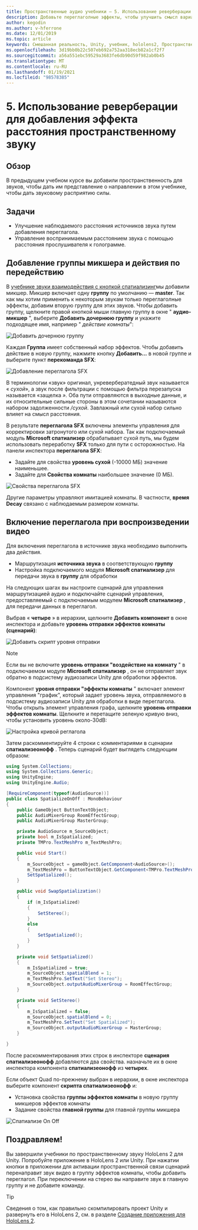 ```yaml
---
title: Пространственные аудио учебники — 5. Использование реверберации для добавления эффекта расстояния пространственному звуку
description: Добавьте переглаголные эффекты, чтобы улучшить смысл варианта расстояния до пространственного звука.
author: kegodin
ms.author: v-hferrone
ms.date: 12/01/2019
ms.topic: article
keywords: Смешанная реальность, Unity, учебник, hololens2, Пространственный звук, МРТК, набор средств для смешанной реальности, UWP, Windows 10, ХРТФ, функция передачи, связанная с головным управлением, переглагол, Microsoft Спатиализер, аудио микшер, переглаголы SFX
ms.openlocfilehash: 3d19bb0b22c507eb692a752aa318ecb82a1cf2f7
ms.sourcegitcommit: a56a551ebc59529a3683fe6db90d59f982ab0b45
ms.translationtype: MT
ms.contentlocale: ru-RU
ms.lasthandoff: 01/19/2021
ms.locfileid: "98578385"
---
```

# <a name="5-using-reverb-to-add-distance-to-spatial-audio"></a>5. Использование реверберации для добавления эффекта расстояния пространственному звуку

## <a name="overview"></a>Обзор

В предыдущем учебном курсе вы добавили пространственность для звуков, чтобы дать им представление о направлении в этом учебнике, чтобы дать звуковому расприятию силы.

## <a name="objectives"></a>Задачи

* Улучшение наблюдаемого расстояния источников звука путем добавления переглагола.
* Управление воспринимаемым расстоянием звука с помощью расстояния прослушивателя к голограмме.

## <a name="add-a-mixer-group-and-a-reverb-effect"></a>Добавление группы микшера и действия по передействию

В [учебнике звуки взаимодействия с кнопкой спатиализинг](unity-spatial-audio-ch2.md)мы добавили микшер. Микшер включает одну **группу** по умолчанию — **master**. Так как мы хотим применить к некоторым звукам только переглаголные эффекты, добавим вторую группу для этих звуков. Чтобы добавить группу, щелкните правой кнопкой мыши главную группу в окне " **аудио-микшер** ", выберите **Добавить дочернюю группу** и укажите подходящее имя, например " _действие комнаты_":

![Добавить дочернюю группу](images/spatial-audio/spatial-audio-05-section1-step1-1.png)

Каждая **Группа** имеет собственный набор эффектов. Чтобы добавить действие в новую группу, нажмите кнопку **Добавить...** в новой группе и выберите пункт **перекоманда SFX**:

![Добавление переглагола SFX](images/spatial-audio/spatial-audio-05-section1-step1-2.png)

В терминологии «звук» оригинал, унревербератедный звук называется « _сухой_», а звук после фильтрации с помощью фильтра перезапуска называется «защелка _»._ Оба пути отправляются в выходные данные, и их относительные сильные стороны в этом сочетании называются набором задолженности _/сухой_. Завлажный или сухой набор сильно влияет на смысл расстояния.

В результате **переглагола SFX** включены элементы управления для корректировки затронутого или сухой набора. Так как подключаемый модуль **Microsoft спатиализер** обрабатывает сухой путь, мы будем использовать переработку **SFX** только для пути с осторожностью. На панели инспектора **переглагола SFX**:

* Задайте для свойства **уровень сухой** (-10000 МБ) значение наименьшее.
* Задайте для **Свойства комнаты** наибольшее значение (0 МБ).

![Свойства переглагола SFX](images/spatial-audio/spatial-audio-05-section1-step1-3.png)

Другие параметры управляют имитацией комнаты. В частности, **время Decay** связано с наблюдаемым размером комнаты.

## <a name="enable-reverb-on-the-video-playback"></a>Включение переглагола при воспроизведении видео

Для включения переглагола в источнике звука необходимо выполнить два действия.

* Маршрутизация **источника звука** в соответствующую **группу**
* Настройка подключаемого модуля **Microsoft спатиализер** для передачи звука в **группу** для обработки

На следующих шагах вы настроите сценарий для управления маршрутизацией аудио и подключайте сценарий управления, предоставляемый с подключаемым модулем **Microsoft спатиализер** , для передачи данных в переглагол.

Выбрав « **четыре** » в иерархии, щелкните **Добавить компонент** в окне инспектора и добавьте **уровень отправки эффектов комнаты (сценарий)**:

![Добавить скрипт уровня отправки](images/spatial-audio/spatial-audio-05-section2-step1-1.png)

> [!NOTE]
> Если вы не включите **уровень отправки "воздействие на комнату** " в подключаемом модуле **Microsoft спатиализер** , он не отправляет звук обратно в подсистему аудиозаписи Unity для обработки эффектов.

Компонент **уровня отправки "эффекты комнаты** " включает элемент управления "график", который задает уровень звука, отправляемого в подсистему аудиозаписи Unity для обработки в виде переглагола. Чтобы открыть элемент управления графа, щелкните **уровень отправки эффектов комнаты**.  Щелкните и перетащите зеленую кривую вниз, чтобы установить уровень около-30dB:

![Настройка кривой реглагола](images/spatial-audio/spatial-audio-05-section2-step1-2.png)

Затем раскомментируйте 4 строки с комментариями в сценарии **спатиализеонофф** . Теперь сценарий будет выглядеть следующим образом:

```c#
using System.Collections;
using System.Collections.Generic;
using UnityEngine;
using UnityEngine.Audio;

[RequireComponent(typeof(AudioSource))]
public class SpatializeOnOff : MonoBehaviour
{
    public GameObject ButtonTextObject;
    public AudioMixerGroup RoomEffectGroup;
    public AudioMixerGroup MasterGroup;

    private AudioSource m_SourceObject;
    private bool m_IsSpatialized;
    private TMPro.TextMeshPro m_TextMeshPro;

    public void Start()
    {
        m_SourceObject = gameObject.GetComponent<AudioSource>();
        m_TextMeshPro = ButtonTextObject.GetComponent<TMPro.TextMeshPro>();
        SetSpatialized();
    }

    public void SwapSpatialization()
    {
        if (m_IsSpatialized)
        {
            SetStereo();
        }
        else
        {
            SetSpatialized();
        }
    }

    private void SetSpatialized()
    {
        m_IsSpatialized = true;
        m_SourceObject.spatialBlend = 1;
        m_TextMeshPro.SetText("Set Stereo");
        m_SourceObject.outputAudioMixerGroup = RoomEffectGroup;
    }

    private void SetStereo()
    {
        m_IsSpatialized = false;
        m_SourceObject.spatialBlend = 0;
        m_TextMeshPro.SetText("Set Spatialized");
        m_SourceObject.outputAudioMixerGroup = MasterGroup;
    }

}
```

После раскомментирования этих строк в инспекторе **сценария спатиализеонофф** добавляются два свойства. назначьте их в окне инспектора компонента **спатиализеонофф** из **четырех**.

Если объект Quad по-прежнему выбран в иерархии, в окне инспектора выберите компонент **скрипта спатиализеонофф** и:

* Установка свойства **группы эффектов комнаты** в новую группу микшеров эффектов комнаты
* Задание свойства **главной группы** для главной группы микшера

![Спатиализе On Off](images/spatial-audio/spatial-audio-05-section2-step1-3.png)

## <a name="congratulations"></a>Поздравляем!

Вы завершили учебники по пространственному звуку HoloLens 2 для Unity. Попробуйте приложение в HoloLens 2 или Unity. При нажатии кнопки в приложении для активации пространственной связи сценарий перенаправит звук видео в группу эффектов комнаты, чтобы добавить переглагол. При переключении на стерео вы направите звук в главную группу и не добавите команду.

> [!TIP]
> Сведения о том, как правильно скомпилировать проект Unity и развернуть его в HoloLens 2, см. в разделе [Создание приложения для HoloLens 2](mr-learning-base-02.md#building-your-application-to-your-hololens-2).
